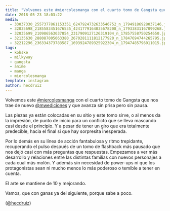 ```yaml
---
title: "Volvemos este #miercolesmanga con el cuarto tomo de Gangsta que nos trae de nuevo @mwediciones y que avanza sin prisa pero sin pausa"
date: 2018-05-23 18:03:22
media: 
  - 33037330_2557377861153351_6247924732633546752_n_17949186928037146.jpg
  - 32035698_2185583451676535_4241779164035678208_n_17933831167099268.jpg
  - 32035699_210986563037854_2317909127126319104_n_17857558750254650.jpg
  - 32135630_288087005063380_2670281111812177920_n_17847694744265795.jpg
  - 32212296_236334373783587_1693924789325922304_n_17947485796011015.jpg
tags: 
  - kohske
  - milkyway
  - gangsta
  - anime
  - manga
  - miercolesmanga
template: instagram
author: hecdruiz
---
```


Volvemos este [#miercolesmanga](/tags/miercolesmanga) con el cuarto tomo de Gangsta que nos trae de nuevo [@mwediciones](https://instagram.com/mwediciones) y que avanza sin prisa pero sin pausa.

Las piezas ya están colocadas en su sitio y este tomo sirve, o al menos da la impresión, de punto de inicio para un conflicto que se lleva mascando casi desde el principio. Y a pesar de tener un giro que era totalmente predecible, hacia el final si que hay sorpresita inesperada.

Por lo demás en su línea de acción fantabulosa y ritmo trepidante, recuperando el pulso después de un tomo de flashback más pausado que nos dejó casi con más preguntas que respuestas. Empezamos a ver más desarrollo y relaciones entre las  distintas familias con nuevos  personajes a cada cual más molón. Y además sin necesidad de power-ups ni que los protagonistas sean ni mucho  menos lo más poderoso o temible a tener en cuenta.

El arte se mantiene de 10 y mejorando.

Vamos, que con ganas ya del siguiente, porque sabe a poco.

([@hecdruiz](https://instagram.com/hecdruiz))
